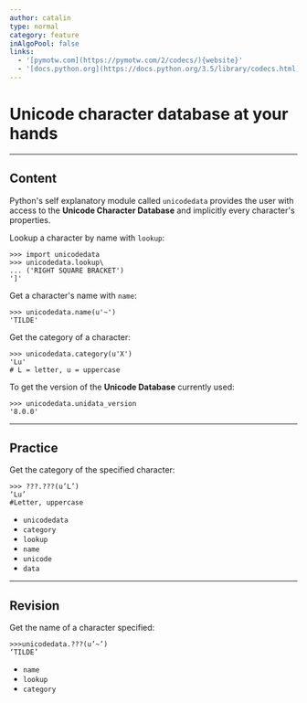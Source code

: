 ```yaml
---
author: catalin
type: normal
category: feature
inAlgoPool: false
links:
  - '[pymotw.com](https://pymotw.com/2/codecs/){website}'
  - '[docs.python.org](https://docs.python.org/3.5/library/codecs.html){website}'
---
```


# Unicode character database at your hands


---

## Content

Python's self explanatory module called `unicodedata` provides the user with access to the **Unicode Character Database** and implicitly every character's properties.

Lookup a character by name with `lookup`:

```plain-text
>>> import unicodedata
>>> unicodedata.lookup\
... ('RIGHT SQUARE BRACKET')
']'

```

Get a character's name with `name`:

```plain-text
>>> unicodedata.name(u'~')
'TILDE'
```

Get the category of a character:

```plain-text
>>> unicodedata.category(u'X')
'Lu'
# L = letter, u = uppercase
```

To get the version of the **Unicode Database** currently used:

```plain-text
>>> unicodedata.unidata_version
'8.0.0'
```


---

## Practice

Get the category of the specified character:

```plain-text
>>> ???.???(u’L’)
‘Lu’
#Letter, uppercase
```

- `unicodedata`
- `category`
- `lookup`
- `name`
- `unicode`
- `data`


---

## Revision

Get the name of a character specified:

```plain-text
>>>unicodedata.???(u’~’)
‘TILDE’
```

- `name`
- `lookup`
- `category`
 
